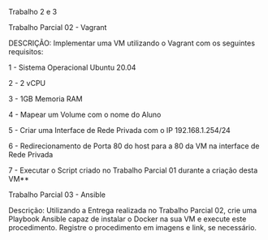 Trabalho 2 e 3

Trabalho Parcial 02 - Vagrant

DESCRIÇÃO: Implementar uma VM utilizando o Vagrant com os seguintes requisitos:

1 - Sistema Operacional Ubuntu 20.04

2 - 2 vCPU

3 - 1GB Memoria RAM

4 - Mapear um Volume com o nome do Aluno

5 - Criar uma Interface de Rede Privada com o IP 192.168.1.254/24

6 - Redirecionamento de Porta 80 do host para a 80 da VM na interface de Rede Privada

7 - Executar o Script criado no Trabalho Parcial 01 durante a criação desta VM**

Trabalho Parcial 03 - Ansible

Descrição: Utilizando a Entrega realizada no Trabalho Parcial 02, crie uma Playbook Ansible capaz de instalar o Docker na sua VM e execute este procedimento. Registre o procedimento em imagens e link, se necessário.
